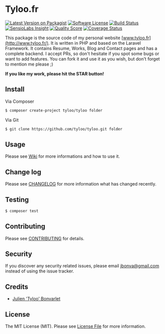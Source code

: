 # Tyloo.fr

[![Latest Version on Packagist](https://img.shields.io/packagist/v/tyloo/tyloo.svg?style=flat-square)](https://packagist.org/packages/tyloo/tyloo)
[![Software License](https://img.shields.io/badge/license-MIT-brightgreen.svg?style=flat-square)](LICENSE.md)
[![Build Status](https://img.shields.io/travis/tyloo/tyloo/master.svg?style=flat-square)](https://travis-ci.org/tyloo/tyloo)
[![SensioLabs Insight](https://img.shields.io/sensiolabs/i/2721d140-78cb-4abf-a456-332c8f4ac74c.svg?style=flat-square)](https://insight.sensiolabs.com/projects/2721d140-78cb-4abf-a456-332c8f4ac74c)
[![Quality Score](https://img.shields.io/scrutinizer/g/tyloo/tyloo.svg?style=flat-square)](https://scrutinizer-ci.com/g/tyloo/tyloo)
[![Coverage Status](https://img.shields.io/codeclimate/coverage/github/tyloo/tyloo.svg?style=flat-square)](https://codeclimate.com/github/tyloo/tyloo/coverage)

This package is the source code of my personal website [www.tyloo.fr](http://www.tyloo.fr/). It is written in PHP and based on the Laravel Framework.
It contains Resume, Works, Blog and Contact pages and has a complete backend.
I accept PRs, so don't hesitate if you spot some bugs or want to add features. You can fork it and use it as you wish, but don't forget to mention me please ;)

**If you like my work, please hit the STAR button!**


## Install

Via Composer

``` bash
$ composer create-project tyloo/tyloo folder
```

Via Git
``` bash
$ git clone https://github.com/tyloo/tyloo.git folder
```

## Usage

Please see [Wiki](https://github.com/tyloo/tyloo/wiki) for more informations and how to use it.

## Change log

Please see [CHANGELOG](CHANGELOG.md) for more information what has changed recently.

## Testing

``` bash
$ composer test
```

## Contributing

Please see [CONTRIBUTING](CONTRIBUTING.md) for details.

## Security

If you discover any security related issues, please email jbonva@gmail.com instead of using the issue tracker.

## Credits

- [Julien 'Tyloo' Bonvarlet](https://github.com/tyloo)

## License

The MIT License (MIT). Please see [License File](LICENSE.md) for more information.
